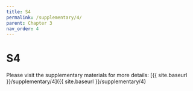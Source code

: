 ```yaml
---
title: S4
permalink: /supplementary/4/
parent: Chapter 3
nav_order: 4
---
```


# S4

Please visit the supplementary materials for more details: [{{ site.baseurl }}/supplementary/4]({{ site.baseurl }}/supplementary/4)
